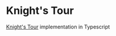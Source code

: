 # Knight's Tour

[Knight's Tour](https://en.wikipedia.org/wiki/Knight%27s_tour) implementation in Typescript
